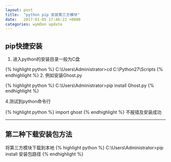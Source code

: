 ```yaml
---
layout: post
title:  "python pip 安装第三方模块"
date:   2017-01-05 17:46:22 +0800
categories: wymDon update
---
```

## pip快捷安装
1. 进入python的安装目录一般为C盘

{% highlight python %}
C:\Users\Administrator>cd C:\Python27\Scripts
{% endhighlight %}
2. 例如安装Ghost.py

{% highlight python %}
C:\Users\Administrator>pip install Ghost.py
{% endhighlight %}

4.测试到python命令行

{% highlight python %}
import ghost
{% endhighlight %}
不报错及安装成功

---
## 第二种下载安装包方法
将第三方模块下载到本地
{% highlight python %}
C:\Users\Administrator>pip install 安装包路径
{% endhighlight %}

